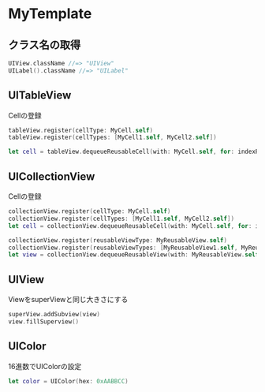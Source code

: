 # MyTemplate

## クラス名の取得

```usage.swift
UIView.className //=> "UIView"
UILabel().className //=> "UILabel"
```



## UITableView

Cellの登録

```swift
tableView.register(cellType: MyCell.self)
tableView.register(cellTypes: [MyCell1.self, MyCell2.self])

let cell = tableView.dequeueReusableCell(with: MyCell.self, for: indexPath)
```



## UICollectionView

Cellの登録

```swift
collectionView.register(cellType: MyCell.self)
collectionView.register(cellTypes: [MyCell1.self, MyCell2.self])
let cell = collectionView.dequeueReusableCell(with: MyCell.self, for: indexPath)

collectionView.register(reusableViewType: MyReusableView.self)
collectionView.register(reusableViewTypes: [MyReusableView1.self, MyReusableView2.self])
let view = collectionView.dequeueReusableView(with: MyReusableView.self, for: indexPath)
```



## UIView

ViewをsuperViewと同じ大きさにする

```swift
superView.addSubview(view)
view.fillSuperview()
```



## UIColor

16進数でUIColorの設定

```swift
let color = UIColor(hex: 0xAABBCC)
```



